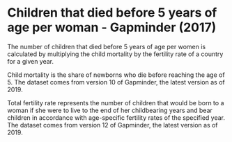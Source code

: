 # Children that died before 5 years of age per woman - Gapminder (2017)

The number of children that died before 5 years of age per women is calculated by multiplying the child mortality by the fertility rate of a country for a given year.

Child mortality is the share of newborns who die before reaching the age of 5. The dataset comes from version 10 of Gapminder, the latest version as of 2019. 

Total fertility rate represents the number of children that would be born to a woman if she were to live to the end of her childbearing years and bear children in accordance with age-specific fertility rates of the specified year. The dataset comes from version 12 of Gapminder, the latest version as of 2019.